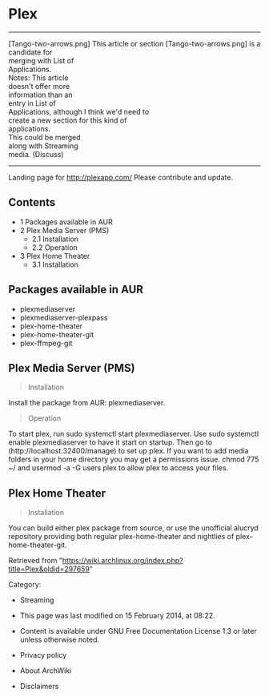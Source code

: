 Plex
====

  ------------------------ ------------------------ ------------------------
  [Tango-two-arrows.png]   This article or section  [Tango-two-arrows.png]
                           is a candidate for       
                           merging with List of     
                           Applications.            
                           Notes: This article      
                           doesn't offer more       
                           information than an      
                           entry in List of         
                           Applications, although I 
                           think we'd need to       
                           create a new section for 
                           this kind of             
                           applications.            
                            This could be merged    
                           along with Streaming     
                           media. (Discuss)         
  ------------------------ ------------------------ ------------------------

Landing page for http://plexapp.com/ Please contribute and update.

Contents
--------

-   1 Packages available in AUR
-   2 Plex Media Server (PMS)
    -   2.1 Installation
    -   2.2 Operation
-   3 Plex Home Theater
    -   3.1 Installation

Packages available in AUR
-------------------------

-   plexmediaserver
-   plexmediaserver-plexpass
-   plex-home-theater
-   plex-home-theater-git
-   plex-ffmpeg-git

Plex Media Server (PMS)
-----------------------

> Installation

Install the package from AUR: plexmediaserver.

> Operation

To start plex, run sudo systemctl start plexmediaserver. Use sudo
systemctl enable plexmediaserver to have it start on startup. Then go to
(http://localhost:32400/manage) to set up plex. If you want to add media
folders in your home directory you may get a permissions issue. chmod
775 ~/ and usermod -a -G users plex to allow plex to access your files.

Plex Home Theater
-----------------

> Installation

You can build either plex package from source, or use the unofficial
alucryd repository providing both regular plex-home-theater and
nightlies of plex-home-theater-git.

Retrieved from
"https://wiki.archlinux.org/index.php?title=Plex&oldid=297659"

Category:

-   Streaming

-   This page was last modified on 15 February 2014, at 08:22.
-   Content is available under GNU Free Documentation License 1.3 or
    later unless otherwise noted.
-   Privacy policy
-   About ArchWiki
-   Disclaimers

